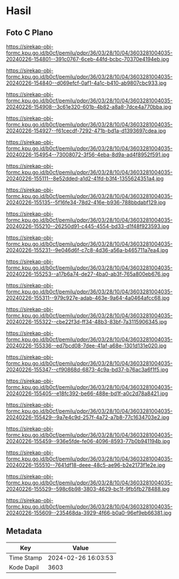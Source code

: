 # Hasil

## Foto C Plano

https://sirekap-obj-formc.kpu.go.id/b0cf/pemilu/pdpr/36/03/28/10/04/3603281004035-20240226-154801--391c0767-6ceb-44fd-bcbc-70370e4194eb.jpg

https://sirekap-obj-formc.kpu.go.id/b0cf/pemilu/pdpr/36/03/28/10/04/3603281004035-20240226-154840--d069efcf-0af1-4a1c-b410-ab9807cbc933.jpg

https://sirekap-obj-formc.kpu.go.id/b0cf/pemilu/pdpr/36/03/28/10/04/3603281004035-20240226-154908--3c61e320-601b-4b82-a8a8-7dce4a770bba.jpg

https://sirekap-obj-formc.kpu.go.id/b0cf/pemilu/pdpr/36/03/28/10/04/3603281004035-20240226-154927--f61cecdf-7292-471b-bd1a-d1393697cdea.jpg

https://sirekap-obj-formc.kpu.go.id/b0cf/pemilu/pdpr/36/03/28/10/04/3603281004035-20240226-154954--73008072-3f56-4eba-8d9a-ad4f8952f591.jpg

https://sirekap-obj-formc.kpu.go.id/b0cf/pemilu/pdpr/36/03/28/10/04/3603281004035-20240226-155111--8e52dded-a1d2-41fd-b3f4-1355624351a4.jpg

https://sirekap-obj-formc.kpu.go.id/b0cf/pemilu/pdpr/36/03/28/10/04/3603281004035-20240226-155135--5f16fe34-78d2-416e-b936-788bbdabf129.jpg

https://sirekap-obj-formc.kpu.go.id/b0cf/pemilu/pdpr/36/03/28/10/04/3603281004035-20240226-155210--26250d91-c445-4554-bd33-d1f48f923593.jpg

https://sirekap-obj-formc.kpu.go.id/b0cf/pemilu/pdpr/36/03/28/10/04/3603281004035-20240226-155231--9e046d6f-c7c8-4d36-a56a-b465711a7ea4.jpg

https://sirekap-obj-formc.kpu.go.id/b0cf/pemilu/pdpr/36/03/28/10/04/3603281004035-20240226-155253--a17b6a74-de27-4ba0-ab3f-765a800eb676.jpg

https://sirekap-obj-formc.kpu.go.id/b0cf/pemilu/pdpr/36/03/28/10/04/3603281004035-20240226-155311--979c927e-adab-463e-9a64-4a0464afcc68.jpg

https://sirekap-obj-formc.kpu.go.id/b0cf/pemilu/pdpr/36/03/28/10/04/3603281004035-20240226-155322--cbe22f3d-ff34-48b3-83bf-7a3115906345.jpg

https://sirekap-obj-formc.kpu.go.id/b0cf/pemilu/pdpr/36/03/28/10/04/3603281004035-20240226-155336--ed7bcd08-7dee-41af-a68e-1301d131e020.jpg

https://sirekap-obj-formc.kpu.go.id/b0cf/pemilu/pdpr/36/03/28/10/04/3603281004035-20240226-155347--cf90868d-6873-4c9a-bd37-b76ac3a6f1f5.jpg

https://sirekap-obj-formc.kpu.go.id/b0cf/pemilu/pdpr/36/03/28/10/04/3603281004035-20240226-155405--e18fc392-be66-488e-bd1f-a0c2d78a8421.jpg

https://sirekap-obj-formc.kpu.go.id/b0cf/pemilu/pdpr/36/03/28/10/04/3603281004035-20240226-155429--9a7e4c9d-257f-4a72-a7b8-77c1634703e2.jpg

https://sirekap-obj-formc.kpu.go.id/b0cf/pemilu/pdpr/36/03/28/10/04/3603281004035-20240226-155459--936e5fde-fe06-4096-8593-77b0b941194b.jpg

https://sirekap-obj-formc.kpu.go.id/b0cf/pemilu/pdpr/36/03/28/10/04/3603281004035-20240226-155510--7641df18-deee-48c5-ae96-b2e2173f1e2e.jpg

https://sirekap-obj-formc.kpu.go.id/b0cf/pemilu/pdpr/36/03/28/10/04/3603281004035-20240226-155529--598c6b98-3803-4629-bc1f-9fb5fb278488.jpg

https://sirekap-obj-formc.kpu.go.id/b0cf/pemilu/pdpr/36/03/28/10/04/3603281004035-20240226-155609--235468da-3929-4f66-b0a0-96ef9eb66381.jpg


## Metadata

| Key        | Value               |
| ---------- | ------------------- |
| Time Stamp | 2024-02-26 16:03:53 |
| Kode Dapil | 3603                |




